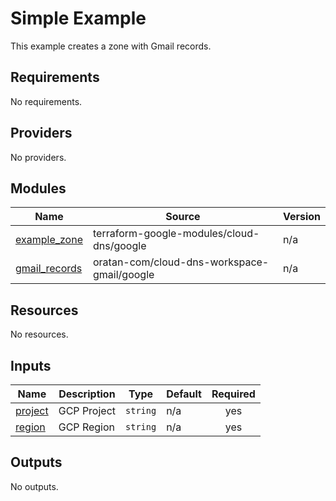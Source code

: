 # Simple Example

This example creates a zone with Gmail records.

<!-- BEGIN_TF_DOCS -->
## Requirements

No requirements.

## Providers

No providers.

## Modules

| Name | Source | Version |
|------|--------|---------|
| <a name="module_example_zone"></a> [example\_zone](#module\_example\_zone) | terraform-google-modules/cloud-dns/google | n/a |
| <a name="module_gmail_records"></a> [gmail\_records](#module\_gmail\_records) | oratan-com/cloud-dns-workspace-gmail/google | n/a |

## Resources

No resources.

## Inputs

| Name | Description | Type | Default | Required |
|------|-------------|------|---------|:--------:|
| <a name="input_project"></a> [project](#input\_project) | GCP Project | `string` | n/a | yes |
| <a name="input_region"></a> [region](#input\_region) | GCP Region | `string` | n/a | yes |

## Outputs

No outputs.
<!-- END_TF_DOCS -->
